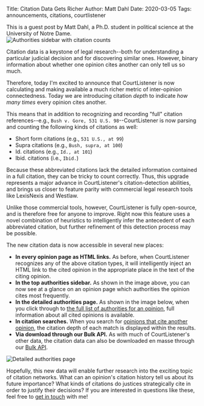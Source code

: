 Title: Citation Data Gets Richer
Author: Matt Dahl
Date: 2020-03-05
Tags: announcements, citations, courtlistener

<div class="well">
  <p style="margin: 0;">This is a guest post by Matt Dahl, a Ph.D. student in political science at the University of Notre Dame.</p>
</div>

<div class="right-image">
    <img src="{static}/images/citation-counts.png"
         alt="Authorities sidebar with citation counts"
         class="img-responsive border">
</div>

Citation data is a keystone of legal research--both for understanding a particular judicial decision and for discovering similar ones. However, binary information about whether one opinion cites another can only tell us so much.

Therefore, today I'm excited to announce that CourtListener is now calculating and making available a much richer metric of inter-opinion connectedness. Today we are introducing citation *depth* to indicate *how many times* every opinion cites another.

This means that in addition to recognizing and recording "full" citation references--e.g., `Bush v. Gore, 531 U.S. 98`--CourtListener is now parsing and counting the following kinds of citations as well:

- Short form citations (e.g., `531 U.S., at 99`)
- Supra citations (e.g., `Bush, supra, at 100`)
- Id. citations (e.g., `Id., at 101`)
- Ibid. citations (i.e., `Ibid.`)

Because these abbreviated citations lack the detailed information contained in a full citation, they can be tricky to count correctly. Thus, this upgrade represents a major advance in CourtListener's citation-detection abilities, and brings us closer to feature parity with commercial legal research tools like LexisNexis and Westlaw.

Unlike those commercial tools, however, CourtListener is fully open-source, and is therefore free for anyone to improve. Right now this feature uses a novel combination of heuristics to intelligently infer the antecedent of each abbreviated citation, but further refinement of this detection process may be possible.

The new citation data is now accessible in several new places:

- **In every opinion page as HTML links.** As before, when CourtListener recognizes any of the above citation types, it will intelligently inject an HTML link to the cited opinion in the appropriate place in the text of the citing opinion.
- **In the top authorities sidebar.** As shown in the image above, you can now see at a glance on an opinion page which authorities the opinion cites most frequently.
- **In the detailed authorities page.** As shown in the image below, when you click through to [the full list of authorities for an opinion][bush-v-gore-authorities], full information about all cited opinions is available.
- **In citation searches.** When you search for [opinions that cite another opinion][citing], the citation depth of each match is displayed within the results.
- **Via download through our Bulk API.** As with much of CourtListener's other data, the citation data can also be downloaded en masse through our [Bulk API][bulk-api].

<div class="text-center v-offset-below-2 v-offset-above-2">
	<img src="{static}/images/authorities-page.png"
	     alt="Detailed authorities page"
	     class="img-responsive border"/>
</div>

Hopefully, this new data will enable further research into the exciting topic of citation networks. What can an opinion's citation history tell us about its future importance? What kinds of citations do justices strategically cite in order to justify their decisions? If you are interested in questions like these, feel free to [get in touch][contact] with me!

[bulk-api]: https://www.courtlistener.com/api/bulk-info/#citation-data
[contact]: https://matthewdahl.me/contact/
[bush-v-gore-authorities]: https://www.courtlistener.com/opinion/118395/bush-v-gore/authorities/
[citing]: https://www.courtlistener.com/?q=cites%3A(118395)